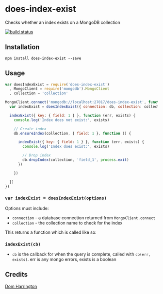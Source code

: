 # does-index-exist

Checks whether an index exists on a MongoDB collection

[![build status](https://secure.travis-ci.org/domharrington/does-index-exist.png)](http://travis-ci.org/domharrington/does-index-exist)

## Installation

```
npm install does-index-exist --save
```

## Usage

```js
var doesIndexExist = require('does-index-exist')
  , MongoClient = require('mongodb').MongoClient
  , collection = 'collection'

MongoClient.connect('mongodb://localhost:27017/does-index-exist', function (err, db) {
  var indexExist = doesIndexExist({ connection: db, collection: collection })

  indexExist({ key: { field: 1 } }, function (err, exists) {
    console.log('Index does not exist:', exists)

    // Create index
    db.ensureIndex(collection, { field: 1 }, function () {

      indexExist({ key: { field: 1 } }, function (err, exists) {
        console.log('Index does exist:', exists)

        // Drop index
        db.dropIndex(collection, 'field_1', process.exit)
      })

    })

  })
})

```

### `var indexExist = doesIndexExist(options)`

Options must include:

- `connection` - a database connection returned from `MongoClient.connect`
- `collection` - the collection name to check for the index

This returns a function which is called like so:

### `indexExist(cb)`

- `cb` is the callback for when the query is complete, called with `cb(err, exists)`. err is any mongo errors, exists is a boolean

## Credits
[Dom Harrington](https://github.com/domharrington/)
